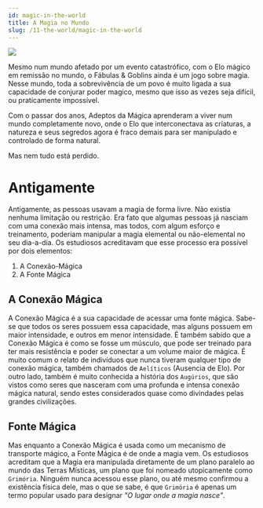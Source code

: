 ```yaml
---
id: magic-in-the-world
title: A Magia no Mundo
slug: /11-the-world/magic-in-the-world
---
```


![](https://fabulas-e-goblins-book.s3.us-west-2.amazonaws.com/a-magia/a-magia.png)

Mesmo num mundo afetado por um evento catastrófico, com o Elo mágico em remissão no mundo, o Fábulas & Goblins ainda é um jogo sobre magia.
Nesse mundo, toda a sobrevivência de um povo é muito ligada a sua capacidade de conjurar poder magico, mesmo que isso as vezes seja difícil, ou praticamente impossível.

Com o passar dos anos, Adeptos da Mágica aprenderam a viver num mundo completamente novo, onde o Elo que interconectava as criaturas, a natureza e seus segredos agora é fraco demais para ser manipulado e controlado de forma natural.

Mas nem tudo está perdido.

# Antigamente

Antigamente, as pessoas usavam a magia de forma livre. Não existia nenhuma limitação ou restrição. Era fato que algumas pessoas já nasciam com uma conexão mais intensa, mas todos,  com algum esforço e treinamento, poderiam manipular a magia elemental ou não-elemental no seu dia-a-dia.
Os estudiosos acreditavam que esse processo era possível por dois elementos:

1. A Conexão-Mágica
2. A Fonte Mágica

## A Conexão Mágica

A Conexão Mágica é a sua capacidade de acessar uma fonte mágica. Sabe-se que todos os seres possuem essa capacidade, mas alguns possuem em maior intensidade, e outros em menor intensidade. É também sabido que a Conexão Mágica é como se fosse um músculo, que pode ser treinado para ter mais resistência e poder se conectar a um volume maior de mágica.
É muito comum o relato de indivíduos que nunca tiveram qualquer tipo de conexão mágica, também chamados de `Aelíticos` (Ausencia de Elo).
Por outro lado, também é muito conhecida a história dos `Augúrios`, que são vistos como seres que nasceram com uma profunda e intensa conexão mágica natural, sendo estes considerados quase como divindades pelas grandes civilizações.

## Fonte Mágica

Mas enquanto a Conexão Mágica é usada como um mecanismo de transporte mágico, a Fonte Mágica é de onde a magia vem.
Os estudiosos acreditam que a Magia era manipulada diretamente de um plano paralelo ao mundo das Terras Místicas, um plano que foi nomeado utopicamente como `Grimória`.
Ninguém nunca acessou esse plano, ou até mesmo confirmou a existência física dele, mas o que se sabe, é que `Grimória` é apenas um termo popular usado para designar *"O lugar onde a magia nasce"*.

